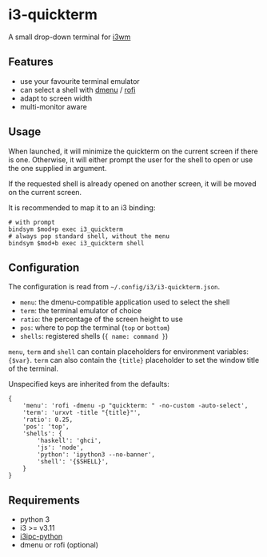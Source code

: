 i3-quickterm
=============

A small drop-down terminal for [i3wm](https://i3wm.org/)

Features
--------

* use your favourite terminal emulator
* can select a shell with [dmenu](http://tools.suckless.org/dmenu/) /
  [rofi](https://github.com/DaveDavenport/rofi)
* adapt to screen width
* multi-monitor aware

Usage
-----

When launched, it will minimize the quickterm on the current screen if there is
one.  Otherwise, it will either prompt the user for the shell to open or use the
one supplied in argument.

If the requested shell is already opened on another screen, it will be moved on
the current screen.

It is recommended to map it to an i3 binding:

```
# with prompt
bindsym $mod+p exec i3_quickterm
# always pop standard shell, without the menu
bindsym $mod+b exec i3_quickterm shell
```

Configuration
-------------

The configuration is read from `~/.config/i3/i3-quickterm.json`.

* `menu`: the dmenu-compatible application used to select the shell
* `term`: the terminal emulator of choice
* `ratio`: the percentage of the screen height to use
* `pos`: where to pop the terminal (`top` or `bottom`)
* `shells`: registered shells (`{ name: command }`)

`menu`, `term` and `shell` can contain placeholders for environment variables:
`{$var}`. `term` can also contain the `{title}` placeholder to set the window
title of the terminal.

Unspecified keys are inherited from the defaults:

```
{
    'menu': 'rofi -dmenu -p "quickterm: " -no-custom -auto-select',
    'term': 'urxvt -title "{title}"',
    'ratio': 0.25,
    'pos': 'top',
    'shells': {
        'haskell': 'ghci',
        'js': 'node',
        'python': 'ipython3 --no-banner',
        'shell': '{$SHELL}',
    }
}
```

Requirements
------------

* python 3
* i3 >= v3.11
* [i3ipc-python](https://i3ipc-python.readthedocs.io/en/latest/)
* dmenu or rofi (optional)
